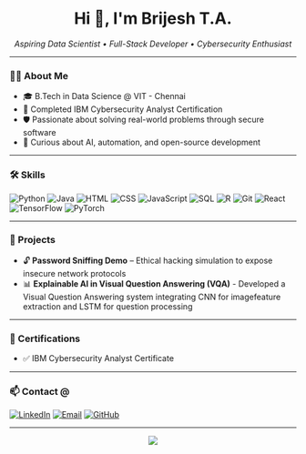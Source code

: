 <h1 align="center">Hi 👋, I'm Brijesh T.A.</h1>

<p align="center">
  <i>Aspiring Data Scientist • Full-Stack Developer • Cybersecurity Enthusiast</i>
</p>

---

### 👨‍💻 About Me

- 🎓 B.Tech in Data Science @ VIT - Chennai
- 🔐 Completed IBM Cybersecurity Analyst Certification
- 🛡️ Passionate about solving real-world problems through secure software
- 🧠 Curious about AI, automation, and open-source development

---

### 🛠️ Skills

![Python](https://img.shields.io/badge/Python-3670A0?style=for-the-badge&logo=python&logoColor=white)
![Java](https://img.shields.io/badge/Java-ED8B00?style=for-the-badge&logo=openjdk&logoColor=white)
![HTML](https://img.shields.io/badge/HTML5-E34F26?style=for-the-badge&logo=html5&logoColor=white)
![CSS](https://img.shields.io/badge/CSS3-1572B6?style=for-the-badge&logo=css3&logoColor=white)
![JavaScript](https://img.shields.io/badge/JavaScript-F7DF1E?style=for-the-badge&logo=javascript&logoColor=black)
![SQL](https://img.shields.io/badge/SQL-4479A1?style=for-the-badge&logo=mysql&logoColor=white)
![R](https://img.shields.io/badge/R-276DC3?style=for-the-badge&logo=r&logoColor=white)
![Git](https://img.shields.io/badge/Git-F05032?style=for-the-badge&logo=git&logoColor=white)
![React](https://img.shields.io/badge/React-20232a?style=for-the-badge&logo=react&logoColor=61dafb)
![TensorFlow](https://img.shields.io/badge/TensorFlow-FF6F00?style=for-the-badge&logo=tensorflow&logoColor=white)
![PyTorch](https://img.shields.io/badge/PyTorch-EE4C2C?style=for-the-badge&logo=pytorch&logoColor=white)

---

### 🚀 Projects

- 🔓 **Password Sniffing Demo** – Ethical hacking simulation to expose insecure network protocols
- 📊 **Explainable AI in Visual Question Answering (VQA)** - Developed a Visual Question Answering system integrating CNN for imagefeature extraction and LSTM for question processing

---

### 📜 Certifications

- ✅ IBM Cybersecurity Analyst Certificate
---

### 📫 Contact @

[![LinkedIn](https://img.shields.io/badge/-LinkedIn-0077B5?style=for-the-badge&logo=linkedin&logoColor=white)](https://linkedin.com/in/brijesh-ta/)
[![Email](https://img.shields.io/badge/-Email-D14836?style=for-the-badge&logo=gmail&logoColor=white)](mailto:tabrijesh2005@gmail.com)
[![GitHub](https://img.shields.io/badge/-GitHub-333?style=for-the-badge&logo=github&logoColor=white)](https://github.com/TAB-0705)

---

<p align="center">
  <img src="https://github-readme-stats.vercel.app/api?username=your-username&show_icons=true&theme=dark" />
</p>
